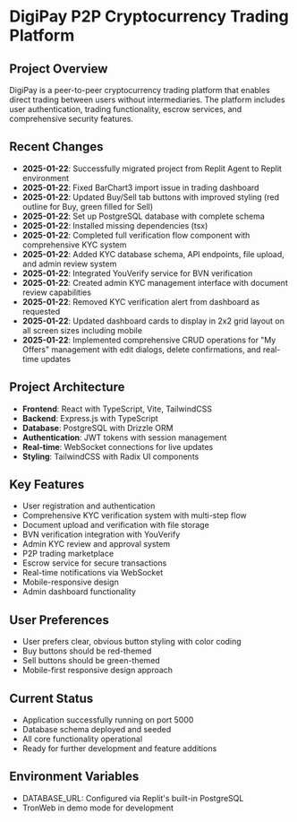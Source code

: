 # DigiPay P2P Cryptocurrency Trading Platform

## Project Overview
DigiPay is a peer-to-peer cryptocurrency trading platform that enables direct trading between users without intermediaries. The platform includes user authentication, trading functionality, escrow services, and comprehensive security features.

## Recent Changes
- **2025-01-22**: Successfully migrated project from Replit Agent to Replit environment
- **2025-01-22**: Fixed BarChart3 import issue in trading dashboard
- **2025-01-22**: Updated Buy/Sell tab buttons with improved styling (red outline for Buy, green filled for Sell)
- **2025-01-22**: Set up PostgreSQL database with complete schema
- **2025-01-22**: Installed missing dependencies (tsx)
- **2025-01-22**: Completed full verification flow component with comprehensive KYC system
- **2025-01-22**: Added KYC database schema, API endpoints, file upload, and admin review system
- **2025-01-22**: Integrated YouVerify service for BVN verification
- **2025-01-22**: Created admin KYC management interface with document review capabilities
- **2025-01-22**: Removed KYC verification alert from dashboard as requested
- **2025-01-22**: Updated dashboard cards to display in 2x2 grid layout on all screen sizes including mobile
- **2025-01-22**: Implemented comprehensive CRUD operations for "My Offers" management with edit dialogs, delete confirmations, and real-time updates

## Project Architecture
- **Frontend**: React with TypeScript, Vite, TailwindCSS
- **Backend**: Express.js with TypeScript
- **Database**: PostgreSQL with Drizzle ORM
- **Authentication**: JWT tokens with session management
- **Real-time**: WebSocket connections for live updates
- **Styling**: TailwindCSS with Radix UI components

## Key Features
- User registration and authentication
- Comprehensive KYC verification system with multi-step flow
- Document upload and verification with file storage
- BVN verification integration with YouVerify
- Admin KYC review and approval system
- P2P trading marketplace
- Escrow service for secure transactions
- Real-time notifications via WebSocket
- Mobile-responsive design
- Admin dashboard functionality

## User Preferences
- User prefers clear, obvious button styling with color coding
- Buy buttons should be red-themed
- Sell buttons should be green-themed
- Mobile-first responsive design approach

## Current Status
- Application successfully running on port 5000
- Database schema deployed and seeded
- All core functionality operational
- Ready for further development and feature additions

## Environment Variables
- DATABASE_URL: Configured via Replit's built-in PostgreSQL
- TronWeb in demo mode for development